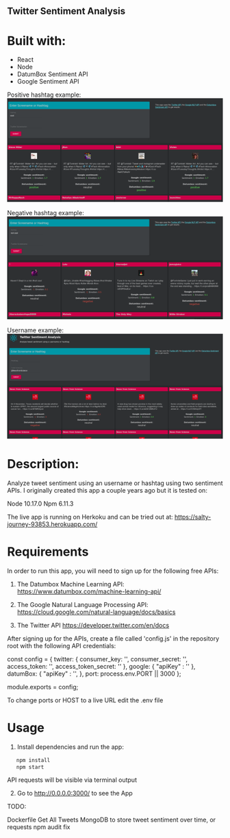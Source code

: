 ## Twitter Sentiment Analysis

# Built with:

- React
- Node
- DatumBox Sentiment API
- Google Sentiment API

Positive hashtag example:
![demo1](demo1.png)

Negative hashtag example:
![demo2](demo2.png)

Username example:
![demo3](demo3.png)


# Description:

Analyze tweet sentiment using an username or hashtag using two sentiment APIs. I originally created this app a couple years ago but it is tested on:

Node 10.17.0
Npm  6.11.3

The live app is running on Herkoku and can be tried out at: 
https://salty-journey-93853.herokuapp.com/

# Requirements

In order to run this app, you will need to sign up for the following free APIs:

1. The Datumbox Machine Learning API:
 https://www.datumbox.com/machine-learning-api/ 

2. The Google Natural Language Processing API:
   https://cloud.google.com/natural-language/docs/basics

3. The Twitter API https://developer.twitter.com/en/docs


After signing up for the APIs, create a file called 'config.js' in the repository root with the following API credentials:

const config = {
  twitter: {
    consumer_key: '',
    consumer_secret: '',
    access_token: '',
    access_token_secret: ''
  },
  google: {
    "apiKey" : ''
  },
  datumBox: {
    "apiKey" : '',
  },
  port: process.env.PORT || 3000
};

module.exports = config;

To change ports or HOST to a live URL edit the .env file

# Usage


1. Install dependencies and run the app: 
```
   npm install
   npm start
```

API requests will be visible via terminal output

2. Go to http://0.0.0.0:3000/ to see the App


TODO:

Dockerfile
Get All Tweets
MongoDB to store tweet sentiment over time, or requests
npm audit fix
